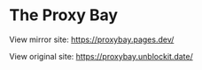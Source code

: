 # The Proxy Bay

View mirror site: https://proxybay.pages.dev/

View original site: https://proxybay.unblockit.date/

